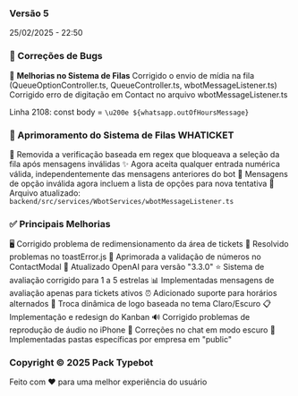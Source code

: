 ### Versão 5
25/02/2025 - 22:50

### 🔧 Correções de Bugs

🔄 **Melhorias no Sistema de Filas**
Corrigido o envio de mídia na fila (QueueOptionController.ts, QueueController.ts, wbotMessageListener.ts)
Corrigido erro de digitação em Contact no arquivo wbotMessageListener.ts

Linha 2108: const body = `\u200e ${whatsapp.outOfHoursMessage}`

### 🎯 Aprimoramento do Sistema de Filas WHATICKET

🔄 Removida a verificação baseada em regex que bloqueava a seleção da fila após mensagens inválidas
✨ Agora aceita qualquer entrada numérica válida, independentemente das mensagens anteriores do bot
📝 Mensagens de opção inválida agora incluem a lista de opções para nova tentativa
📂 Arquivo atualizado: `backend/src/services/WbotServices/wbotMessageListener.ts`

### ✅ Principais Melhorias

🖥️ Corrigido problema de redimensionamento da área de tickets
🔔 Resolvido problemas no toastError.js
📱 Aprimorada a validação de números no ContactModal
🤖 Atualizado OpenAI para versão "3.3.0"
⭐ Sistema de avaliação corrigido para 1 a 5 estrelas
📊 Implementadas mensagens de avaliação apenas para tickets ativos
⏰ Adicionado suporte para horários alternados
🎨 Troca dinâmica de logo baseada no tema Claro/Escuro
📋 Implementação e redesign do Kanban
🔊 Corrigido problemas de reprodução de áudio no iPhone
🌙 Correções no chat em modo escuro
📁 Implementadas pastas específicas por empresa em "public"


### Copyright © 2025 Pack Typebot
Feito com ❤️ para uma melhor experiência do usuário
